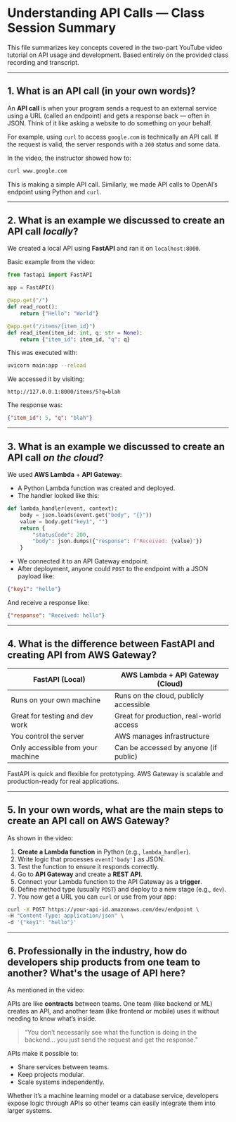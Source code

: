 #  Understanding API Calls — Class Session Summary

This file summarizes key concepts covered in the two-part YouTube video tutorial on API usage and development. Based entirely on the provided class recording and transcript.

---

## 1.  What is an API call (in your own words)?

An **API call** is when your program sends a request to an external service using a URL (called an endpoint) and gets a response back — often in JSON. Think of it like asking a website to do something on your behalf.

For example, using `curl` to access `google.com` is technically an API call. If the request is valid, the server responds with a `200` status and some data.

In the video, the instructor showed how to:
```bash
curl www.google.com
```
This is making a simple API call. Similarly, we made API calls to OpenAI’s endpoint using Python and `curl`.

---

## 2.  What is an example we discussed to create an API call *locally*?

We created a local API using **FastAPI** and ran it on `localhost:8000`.

Basic example from the video:
```python
from fastapi import FastAPI

app = FastAPI()

@app.get("/")
def read_root():
    return {"Hello": "World"}

@app.get("/items/{item_id}")
def read_item(item_id: int, q: str = None):
    return {"item_id": item_id, "q": q}
```

This was executed with:
```bash
uvicorn main:app --reload
```

We accessed it by visiting:
```
http://127.0.0.1:8000/items/5?q=blah
```
The response was:
```json
{"item_id": 5, "q": "blah"}
```

---

## 3.  What is an example we discussed to create an API call *on the cloud*?

We used **AWS Lambda** + **API Gateway**:

- A Python Lambda function was created and deployed.
- The handler looked like this:
```python
def lambda_handler(event, context):
    body = json.loads(event.get("body", "{}"))
    value = body.get("key1", "")
    return {
        "statusCode": 200,
        "body": json.dumps({"response": f"Received: {value}"})
    }
```
- We connected it to an API Gateway endpoint.
- After deployment, anyone could `POST` to the endpoint with a JSON payload like:
```json
{"key1": "hello"}
```
And receive a response like:
```json
{"response": "Received: hello"}
```

---

## 4.  What is the difference between FastAPI and creating API from AWS Gateway?

| FastAPI (Local) | AWS Lambda + API Gateway (Cloud) |
|-----------------|----------------------------------|
| Runs on your own machine | Runs on the cloud, publicly accessible |
| Great for testing and dev work | Great for production, real-world access |
| You control the server | AWS manages infrastructure |
| Only accessible from your machine | Can be accessed by anyone (if public) |

FastAPI is quick and flexible for prototyping. AWS Gateway is scalable and production-ready for real applications.

---

## 5.  In your own words, what are the main steps to create an API call on AWS Gateway?

As shown in the video:

1. **Create a Lambda function** in Python (e.g., `lambda_handler`).
2. Write logic that processes `event['body']` as JSON.
3. Test the function to ensure it responds correctly.
4. Go to **API Gateway** and create a **REST API**.
5. Connect your Lambda function to the API Gateway as a **trigger**.
6. Define method type (usually `POST`) and deploy to a new stage (e.g., `dev`).
7. You now get a URL you can `curl` or use from your app:
```bash
curl -X POST https://your-api-id.amazonaws.com/dev/endpoint \
-H "Content-Type: application/json" \
-d '{"key1": "hello"}'
```

---

## 6.  Professionally in the industry, how do developers ship products from one team to another? What's the usage of API here?

As mentioned in the video:

APIs are like **contracts** between teams. One team (like backend or ML) creates an API, and another team (like frontend or mobile) uses it without needing to know what’s inside.

> “You don’t necessarily see what the function is doing in the backend... you just send the request and get the response.”

APIs make it possible to:
- Share services between teams.
- Keep projects modular.
- Scale systems independently.

Whether it’s a machine learning model or a database service, developers expose logic through APIs so other teams can easily integrate them into larger systems.

